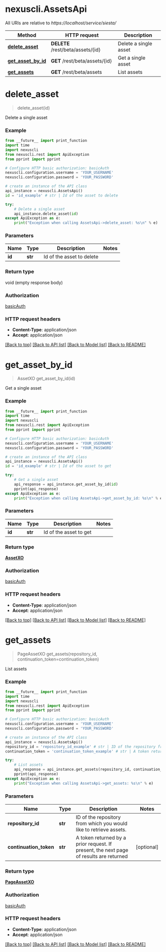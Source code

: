 # nexuscli.AssetsApi

All URIs are relative to *https://localhost/service/siesta/*

Method | HTTP request | Description
------------- | ------------- | -------------
[**delete_asset**](AssetsApi.md#delete_asset) | **DELETE** /rest/beta/assets/{id} | Delete a single asset
[**get_asset_by_id**](AssetsApi.md#get_asset_by_id) | **GET** /rest/beta/assets/{id} | Get a single asset
[**get_assets**](AssetsApi.md#get_assets) | **GET** /rest/beta/assets | List assets


# **delete_asset**
> delete_asset(id)

Delete a single asset



### Example 
```python
from __future__ import print_function
import time
import nexuscli
from nexuscli.rest import ApiException
from pprint import pprint

# Configure HTTP basic authorization: basicAuth
nexuscli.configuration.username = 'YOUR_USERNAME'
nexuscli.configuration.password = 'YOUR_PASSWORD'

# create an instance of the API class
api_instance = nexuscli.AssetsApi()
id = 'id_example' # str | Id of the asset to delete

try: 
    # Delete a single asset
    api_instance.delete_asset(id)
except ApiException as e:
    print("Exception when calling AssetsApi->delete_asset: %s\n" % e)
```

### Parameters

Name | Type | Description  | Notes
------------- | ------------- | ------------- | -------------
 **id** | **str**| Id of the asset to delete | 

### Return type

void (empty response body)

### Authorization

[basicAuth](../README.md#basicAuth)

### HTTP request headers

 - **Content-Type**: application/json
 - **Accept**: application/json

[[Back to top]](#) [[Back to API list]](../README.md#documentation-for-api-endpoints) [[Back to Model list]](../README.md#documentation-for-models) [[Back to README]](../README.md)

# **get_asset_by_id**
> AssetXO get_asset_by_id(id)

Get a single asset



### Example 
```python
from __future__ import print_function
import time
import nexuscli
from nexuscli.rest import ApiException
from pprint import pprint

# Configure HTTP basic authorization: basicAuth
nexuscli.configuration.username = 'YOUR_USERNAME'
nexuscli.configuration.password = 'YOUR_PASSWORD'

# create an instance of the API class
api_instance = nexuscli.AssetsApi()
id = 'id_example' # str | Id of the asset to get

try: 
    # Get a single asset
    api_response = api_instance.get_asset_by_id(id)
    pprint(api_response)
except ApiException as e:
    print("Exception when calling AssetsApi->get_asset_by_id: %s\n" % e)
```

### Parameters

Name | Type | Description  | Notes
------------- | ------------- | ------------- | -------------
 **id** | **str**| Id of the asset to get | 

### Return type

[**AssetXO**](AssetXO.md)

### Authorization

[basicAuth](../README.md#basicAuth)

### HTTP request headers

 - **Content-Type**: application/json
 - **Accept**: application/json

[[Back to top]](#) [[Back to API list]](../README.md#documentation-for-api-endpoints) [[Back to Model list]](../README.md#documentation-for-models) [[Back to README]](../README.md)

# **get_assets**
> PageAssetXO get_assets(repository_id, continuation_token=continuation_token)

List assets



### Example 
```python
from __future__ import print_function
import time
import nexuscli
from nexuscli.rest import ApiException
from pprint import pprint

# Configure HTTP basic authorization: basicAuth
nexuscli.configuration.username = 'YOUR_USERNAME'
nexuscli.configuration.password = 'YOUR_PASSWORD'

# create an instance of the API class
api_instance = nexuscli.AssetsApi()
repository_id = 'repository_id_example' # str | ID of the repository from which you would like to retrieve assets.
continuation_token = 'continuation_token_example' # str | A token returned by a prior request. If present, the next page of results are returned (optional)

try: 
    # List assets
    api_response = api_instance.get_assets(repository_id, continuation_token=continuation_token)
    pprint(api_response)
except ApiException as e:
    print("Exception when calling AssetsApi->get_assets: %s\n" % e)
```

### Parameters

Name | Type | Description  | Notes
------------- | ------------- | ------------- | -------------
 **repository_id** | **str**| ID of the repository from which you would like to retrieve assets. | 
 **continuation_token** | **str**| A token returned by a prior request. If present, the next page of results are returned | [optional] 

### Return type

[**PageAssetXO**](PageAssetXO.md)

### Authorization

[basicAuth](../README.md#basicAuth)

### HTTP request headers

 - **Content-Type**: application/json
 - **Accept**: application/json

[[Back to top]](#) [[Back to API list]](../README.md#documentation-for-api-endpoints) [[Back to Model list]](../README.md#documentation-for-models) [[Back to README]](../README.md)

